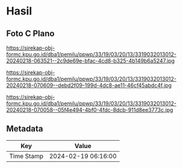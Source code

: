# Hasil

## Foto C Plano

https://sirekap-obj-formc.kpu.go.id/dba1/pemilu/ppwp/33/19/03/20/13/3319032013012-20240218-063521--2c9de69e-bfac-4cd8-b325-4b149b6a5247.jpg

https://sirekap-obj-formc.kpu.go.id/dba1/pemilu/ppwp/33/19/03/20/13/3319032013012-20240218-070609--debd2f09-199d-4dc8-ae11-46cf45abdc4f.jpg

https://sirekap-obj-formc.kpu.go.id/dba1/pemilu/ppwp/33/19/03/20/13/3319032013012-20240218-070058--05f4e494-4bf0-4fdc-8dcb-911d8ee3773c.jpg


## Metadata

| Key        | Value               |
| ---------- | ------------------- |
| Time Stamp | 2024-02-19 06:16:00 |




